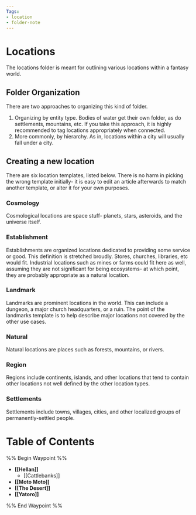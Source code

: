```yaml
---
Tags:
- location
- folder-note
---
```

# Locations

The locations folder is meant for outlining various locations within a fantasy world. 

## Folder Organization

There are two approaches to organizing this kind of folder.
1. Organizing by entity type. Bodies of water get their own folder, as do settlements, mountains, etc. If you take this approach, it is highly recommended to tag locations appropriately when connected.
2. More commonly, by hierarchy. As in, locations within a city will usually fall under a city.

## Creating a new location

There are six location templates, listed below. There is no harm in picking the wrong template initially- it is easy to edit an article afterwards to match another template, or alter it for your own purposes.

### Cosmology

Cosmological locations are space stuff- planets, stars, asteroids, and the universe itself.

###  Establishment

Establishments are organized locations dedicated to providing some service or good. This definition is stretched broudly. Stores, churches, libraries, etc would fit. Industrial locations such as mines or farms could fit here as well, assuming they are not significant for being ecosystems- at which point, they are probably appropriate as a natural location.

### Landmark

Landmarks are prominent locations in the world. This can include a dungeon, a major church headquarters, or a ruin. The point of the landmarks template is to help describe major locations not covered by the other use cases.

### Natural

Natural locations are places such as forests, mountains, or rivers.

### Region

Regions include continents, islands, and other locations that tend to contain other locations not well defined by the other location types.

### Settlements

Settlements include towns, villages, cities, and other localized groups of permanently-settled people.

# Table of Contents

%% Begin Waypoint %%
- **[[Hellan]]**
	- [[Cattlebanks]]
- **[[Moto Moto]]**
- **[[The Desert]]**
- **[[Yatoro]]**

%% End Waypoint %%
